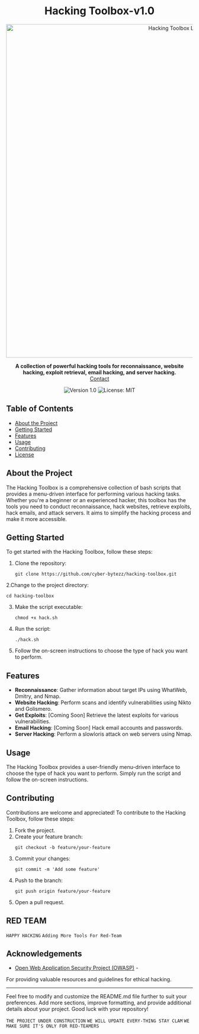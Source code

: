  
<!-- Project Title -->
<h1 align="center">Hacking Toolbox-v1.0</h1>

<!-- Project Description -->
<p align="center">
  <img src="https://github.com/cyber-bytezz/Advance-Recon/assets/130319315/3394f359-29e9-4626-95c5-852ff3792f51)" alt="Hacking Toolbox Logo" width="900">
</p>

<p align="center">
  <strong>A collection of powerful hacking tools for reconnaissance, website hacking, exploit retrieval, email hacking, and server hacking.</strong>
  <br />
  <a href="https://www.instagram.com/cyber_bytezz/">Contact</a>
</p>

<!-- Badges -->
<p align="center">
  <img src="https://img.shields.io/badge/version-1.0-blue.svg" alt="Version 1.0">
  <img src="https://img.shields.io/badge/license-MIT-green.svg" alt="License: MIT">
</p>

<!-- Table of Contents -->
## Table of Contents

- [About the Project](#about-the-project)
- [Getting Started](#getting-started)
- [Features](#features)
- [Usage](#usage)
- [Contributing](#contributing)
- [License](#license)

<!-- About the Project -->
## About the Project

The Hacking Toolbox is a comprehensive collection of bash scripts that provides a menu-driven interface for performing various hacking tasks. Whether you're a beginner or an experienced hacker, this toolbox has the tools you need to conduct reconnaissance, hack websites, retrieve exploits, hack emails, and attack servers. It aims to simplify the hacking process and make it more accessible.

<!-- Getting Started -->
## Getting Started

To get started with the Hacking Toolbox, follow these steps:

1. Clone the repository:
   ```
   git clone https://github.com/cyber-bytezz/hacking-toolbox.git
   ```
2.Change to the project directory:
  ```
  cd hacking-toolbox
  ```   
3. Make the script executable:
   ```
   chmod +x hack.sh
   ```
4. Run the script:
   ```
   ./hack.sh
   ```
4. Follow the on-screen instructions to choose the type of hack you want to perform.

<!-- Features -->
## Features

- **Reconnaissance**: Gather information about target IPs using WhatWeb, Dmitry, and Nmap.
- **Website Hacking**: Perform scans and identify vulnerabilities using Nikto and Golismero.
- **Get Exploits**: [Coming Soon] Retrieve the latest exploits for various vulnerabilities.
- **Email Hacking**: [Coming Soon] Hack email accounts and passwords.
- **Server Hacking**: Perform a slowloris attack on web servers using Nmap.

<!-- Usage -->
## Usage

The Hacking Toolbox provides a user-friendly menu-driven interface to choose the type of hack you want to perform. Simply run the script and follow the on-screen instructions.

<!-- Contributing -->
## Contributing

Contributions are welcome and appreciated! To contribute to the Hacking Toolbox, follow these steps:

1. Fork the project.
2. Create your feature branch:
   ```
   git checkout -b feature/your-feature
   ```
3. Commit your changes:
   ```
   git commit -m 'Add some feature'
   ```
4. Push to the branch:
   ```
   git push origin feature/your-feature
   ```
5. Open a pull request.

<!-- License -->
## RED TEAM
```HAPPY HACKING```
```Adding More Tools For Red-Team```

<!-- Acknowledgements -->
## Acknowledgements

- [Open Web Application Security Project (OWASP)](https://owasp.org/) -

 For providing valuable resources and guidelines for ethical hacking.

---

Feel free to modify and customize the README.md file further to suit your preferences. Add more sections, improve formatting, and provide additional details about your project. Good luck with your repository!

```THE PROJECT UNDER CONSTRUCTION```
```WE WILL UPDATE EVERY-THING STAY CLAM```
```WE MAKE SURE IT'S ONLY FOR RED-TEAMERS```

